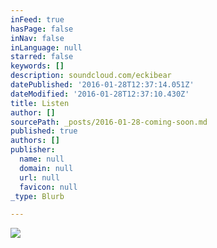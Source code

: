 ```yaml
---
inFeed: true
hasPage: false
inNav: false
inLanguage: null
starred: false
keywords: []
description: soundcloud.com/eckibear
datePublished: '2016-01-28T12:37:14.051Z'
dateModified: '2016-01-28T12:37:10.430Z'
title: Listen
author: []
sourcePath: _posts/2016-01-28-coming-soon.md
published: true
authors: []
publisher:
  name: null
  domain: null
  url: null
  favicon: null
_type: Blurb

---
```

![](https://the-grid-user-content.s3-us-west-2.amazonaws.com/325d2f31-d238-4640-b5c2-cd9892807565.png)